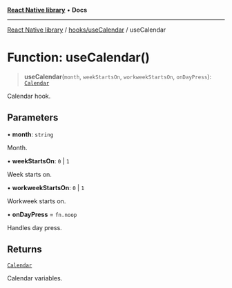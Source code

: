 [**React Native library**](../../../index.md) • **Docs**

***

[React Native library](../../../modules.md) / [hooks/useCalendar](../index.md) / useCalendar

# Function: useCalendar()

> **useCalendar**(`month`, `weekStartsOn`, `workweekStartsOn`, `onDayPress`): [`Calendar`](../interfaces/Calendar.md)

Calendar hook.

## Parameters

• **month**: `string`

Month.

• **weekStartsOn**: `0` \| `1`

Week starts on.

• **workweekStartsOn**: `0` \| `1`

Workweek starts on.

• **onDayPress** = `fn.noop`

Handles day press.

## Returns

[`Calendar`](../interfaces/Calendar.md)

Calendar variables.
